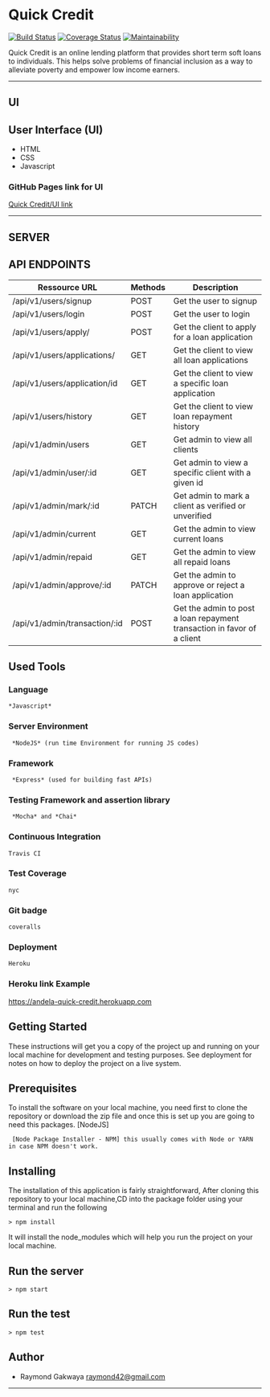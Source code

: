 # Quick Credit
[![Build Status](https://travis-ci.com/raymond42/Quick-Credit.svg?branch=develop)](https://travis-ci.com/raymond42/Quick-Credit) [![Coverage Status](https://coveralls.io/repos/github/raymond42/Quick-Credit/badge.svg?branch=develop)](https://coveralls.io/github/raymond42/Quick-Credit?branch=develop) [![Maintainability](https://api.codeclimate.com/v1/badges/9ccdf49731cb54690b43/maintainability)](https://codeclimate.com/github/raymond42/Quick-Credit/maintainability)

Quick Credit is an online lending platform that provides short term soft loans to individuals. This helps solve problems of financial inclusion as a way to alleviate poverty and empower low income earners.

------------------------------------------------------------------------------

## UI

## User Interface (UI)
* HTML
* CSS
* Javascript

### GitHub Pages link for UI
[Quick Credit/UI link](https://raymond42.github.io/Quick-Credit/UI/)

---------------------------------------------------------------------

## SERVER

## API ENDPOINTS

| Ressource URL | Methods  | Description  |
| ------- | --- | --- |
| /api/v1/users/signup| POST | Get the user to signup |
| /api/v1/users/login | POST | Get the user to login |
| /api/v1/users/apply/ | POST | Get the client to apply for a loan application |
| /api/v1/users/applications/ | GET | Get the client to view all loan applications |
| /api/v1/users/application/id | GET | Get the client to view a specific loan application |
| /api/v1/users/history | GET | Get the client to view loan repayment history |
| /api/v1/admin/users| GET | Get admin to view all clients |
| /api/v1/admin/user/:id| GET | Get admin to view a specific client with a given id |
| /api/v1/admin/mark/:id| PATCH | Get admin to mark a client as verified or unverified |
| /api/v1/admin/current| GET | Get the admin to view current loans |
| /api/v1/admin/repaid | GET | Get the admin to view all repaid loans |
| /api/v1/admin/approve/:id | PATCH | Get the admin to approve or reject a loan application |
| /api/v1/admin/transaction/:id | POST | Get the admin to post a loan repayment transaction in favor of a client |

## Used Tools

### Language
```
*Javascript*
```
### Server Environment
```
 *NodeJS* (run time Environment for running JS codes)
 ```
### Framework
```
 *Express* (used for building fast APIs)
 ```
### Testing Framework and assertion library
```
 *Mocha* and *Chai*
 ```
### Continuous Integration
```
Travis CI
```
### Test Coverage
```
nyc
```
### Git badge
```
coveralls
```
### Deployment
```
Heroku
```
### Heroku link Example
https://andela-quick-credit.herokuapp.com

## Getting Started
These instructions will get you a copy of the project up and running on your local machine for development and testing purposes. See deployment for notes on how to deploy the project on a live system.

## Prerequisites
To install the software on your local machine, you need first to clone the repository or download the zip file and once this is set up you are going to need this packages. [NodeJS]

```
 [Node Package Installer - NPM] this usually comes with Node or YARN in case NPM doesn't work.
```

## Installing
The installation of this application is fairly straightforward, After cloning this repository to your local machine,CD into the package folder using your terminal and run the following

```
> npm install
```

It will install the node_modules which will help you run the project on your local machine.

## Run the server
```
> npm start
```
## Run the test
```
> npm test
```

## Author
- Raymond Gakwaya <raymond42@gmail.com>

---
